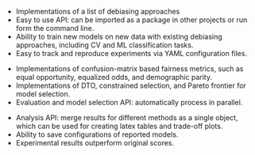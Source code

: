 <!-- Model training -->
- Implementations of a list of debiasing approaches
- Easy to use API: can be imported as a package in other projects or run form the command line.
- Ability to train new models on new data with existing debiasing approaches, including CV and ML classification tasks.
- Easy to track and reproduce experiments via YAML configuration files.
<!-- Evaluation -->
- Implementations of confusion-matrix based fairness metrics, such as equal opportunity, equalized odds, and demographic parity.
- Implementations of DTO, constrained selection, and Pareto frontier for model selection.
- Evaluation and model selection API: automatically process in parallel.
<!-- Analysis -->
- Analysis API: merge results for different methods as a single object, which can be used for creating latex tables and trade-off plots.
- Ability to save configurations of reported models.
- Experimental results outperform original scores.